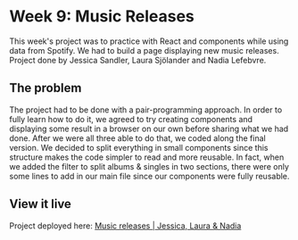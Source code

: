 # Week 9: Music Releases
This week's project was to practice with React and components while using data from Spotify. We had to build a page displaying new music releases. Project done by Jessica Sandler, Laura Sjölander and Nadia Lefebvre.

## The problem

The project had to be done with a pair-programming approach. In order to fully learn how to do it, we agreed to try creating components and displaying some result in a browser on our own before sharing what we had done. After we were all three able to do that, we coded along the final version. We decided to split everything in small components since this structure makes the code simpler to read and more reusable. In fact, when we added the filter to split albums & singles in two sections, there were only some lines to add in our main file since our components were fully reusable.

## View it live

Project deployed here: [Music releases | Jessica, Laura & Nadia](https://music-releases-spotify.netlify.app/)

